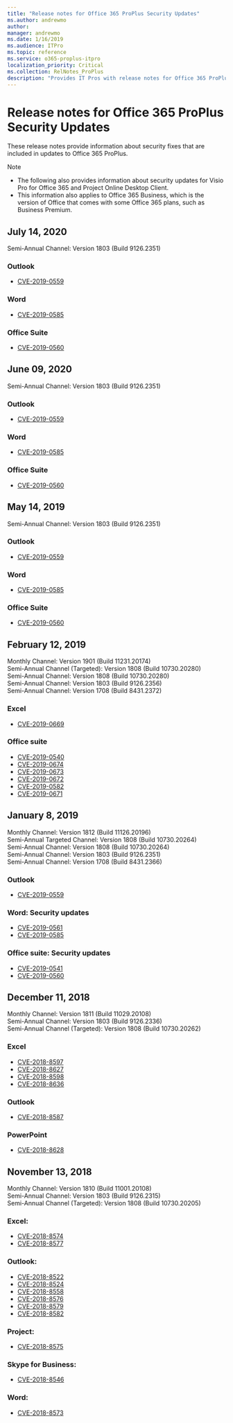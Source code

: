 ```yaml
---
title: "Release notes for Office 365 ProPlus Security Updates"
ms.author: andrewmo
author: 
manager: andrewmo
ms.date: 1/16/2019
ms.audience: ITPro
ms.topic: reference
ms.service: o365-proplus-itpro
localization_priority: Critical
ms.collection: RelNotes_ProPlus
description: "Provides IT Pros with release notes for Office 365 ProPlus Security Updates"
---
```


# Release notes for Office 365 ProPlus Security Updates

These release notes provide information about security fixes that are included in updates to Office 365 ProPlus.
 
> [!NOTE]
> - The following also provides information about security updates for Visio Pro for Office 365 and Project Online Desktop Client.
> - This information also applies to Office 365 Business, which is the version of Office that comes with some Office 365 plans, such as Business Premium.
## July 14, 2020
Semi-Annual Channel: Version 1803 (Build 9126.2351)  

### Outlook

-   [CVE-2019-0559](https://portal.msrc.microsoft.com/en-us/security-guidance/advisory/CVE-2019-0559)

### Word

-   [CVE-2019-0585](https://portal.msrc.microsoft.com/en-us/security-guidance/advisory/CVE-2019-0585)

### Office Suite

-   [CVE-2019-0560](https://portal.msrc.microsoft.com/en-us/security-guidance/advisory/CVE-2019-0560)
## June 09, 2020
Semi-Annual Channel: Version 1803 (Build 9126.2351)  

### Outlook

-   [CVE-2019-0559](https://portal.msrc.microsoft.com/en-us/security-guidance/advisory/CVE-2019-0559)

### Word

-   [CVE-2019-0585](https://portal.msrc.microsoft.com/en-us/security-guidance/advisory/CVE-2019-0585)

### Office Suite

-   [CVE-2019-0560](https://portal.msrc.microsoft.com/en-us/security-guidance/advisory/CVE-2019-0560)

## May 14, 2019
Semi-Annual Channel: Version 1803 (Build 9126.2351)  

### Outlook

-   [CVE-2019-0559](https://portal.msrc.microsoft.com/en-us/security-guidance/advisory/CVE-2019-0559)

### Word

-   [CVE-2019-0585](https://portal.msrc.microsoft.com/en-us/security-guidance/advisory/CVE-2019-0585)

### Office Suite

-   [CVE-2019-0560](https://portal.msrc.microsoft.com/en-us/security-guidance/advisory/CVE-2019-0560)

## February 12, 2019
Monthly Channel: Version 1901 (Build 11231.20174)  
Semi-Annual Channel (Targeted): Version 1808 (Build 10730.20280)   
Semi-Annual Channel: Version 1808 (Build 10730.20280)  
Semi-Annual Channel: Version 1803 (Build 9126.2356)  
Semi-Annual Channel: Version 1708 (Build 8431.2372)  


### Excel

-   [CVE-2019-0669](https://portal.msrc.microsoft.com/en-us/security-guidance/advisory/CVE-2019-0669)

### Office suite

-   [CVE-2019-0540](https://portal.msrc.microsoft.com/en-us/security-guidance/advisory/CVE-2019-0540)
-   [CVE-2019-0674](https://portal.msrc.microsoft.com/en-us/security-guidance/advisory/CVE-2019-0674)
-   [CVE-2019-0673](https://portal.msrc.microsoft.com/en-us/security-guidance/advisory/CVE-2019-0673)
-   [CVE-2019-0672](https://portal.msrc.microsoft.com/en-us/security-guidance/advisory/CVE-2019-0672)
-   [CVE-2019-0582](https://portal.msrc.microsoft.com/en-us/security-guidance/advisory/CVE-2019-0582)
-   [CVE-2019-0671](https://portal.msrc.microsoft.com/en-us/security-guidance/advisory/CVE-2019-0671)

## January 8, 2019

Monthly Channel: Version 1812 (Build 11126.20196)  
Semi-Annual Targeted Channel: Version 1808 (Build 10730.20264)  
Semi-Annual Channel: Version 1808 (Build 10730.20264)  
Semi-Annual Channel: Version 1803 (Build 9126.2351)  
Semi-Annual Channel: Version 1708 (Build 8431.2366)  


### Outlook
-   [CVE-2019-0559](https://portal.msrc.microsoft.com/en-us/security-guidance/advisory/CVE-2019-0559)

### Word: Security updates 
-   [CVE-2019-0561](https://portal.msrc.microsoft.com/en-us/security-guidance/advisory/CVE-2019-0561)
-   [CVE-2019-0585](https://portal.msrc.microsoft.com/en-us/security-guidance/advisory/CVE-2019-0585) 
 
### Office suite: Security updates 
-   [CVE-2019-0541](https://portal.msrc.microsoft.com/en-us/security-guidance/advisory/CVE-2019-0541)
-   [CVE-2019-0560](https://portal.msrc.microsoft.com/en-us/security-guidance/advisory/CVE-2019-0560)

## December 11, 2018
Monthly Channel: Version 1811 (Build 11029.20108)  
Semi-Annual Channel: Version 1803 (Build 9126.2336)  
Semi-Annual Channel (Targeted): Version 1808 (Build 10730.20262)  

### Excel

-   [CVE-2018-8597](https://portal.msrc.microsoft.com/en-us/security-guidance/advisory/CVE-2018-8597)
-   [CVE-2018-8627](https://portal.msrc.microsoft.com/en-us/security-guidance/advisory/CVE-2018-8627)
-   [CVE-2018-8598](https://portal.msrc.microsoft.com/en-us/security-guidance/advisory/CVE-2018-8598)
-   [CVE-2018-8636](https://portal.msrc.microsoft.com/en-us/security-guidance/advisory/CVE-2018-8636)

### Outlook

-   [CVE-2018-8587](https://portal.msrc.microsoft.com/en-us/security-guidance/advisory/CVE-2018-8587)

### PowerPoint

-   [CVE-2018-8628](https://portal.msrc.microsoft.com/en-us/security-guidance/advisory/CVE-2018-8628)

## November 13, 2018
Monthly Channel: Version 1810 (Build 11001.20108)  
Semi-Annual Channel: Version 1803 (Build 9126.2315)  
Semi-Annual Channel (Targeted): Version 1808 (Build 10730.20205)  

### Excel:

-   [CVE-2018-8574](https://portal.msrc.microsoft.com/en-us/security-guidance/advisory/CVE-2018-8574)
-   [CVE-2018-8577](https://portal.msrc.microsoft.com/en-us/security-guidance/advisory/CVE-2018-8577)

### Outlook:

-   [CVE-2018-8522](https://portal.msrc.microsoft.com/en-us/security-guidance/advisory/CVE-2018-8522)
-   [CVE-2018-8524](https://portal.msrc.microsoft.com/en-us/security-guidance/advisory/CVE-2018-8524)
-   [CVE-2018-8558](https://portal.msrc.microsoft.com/en-us/security-guidance/advisory/CVE-2018-8558)
-   [CVE-2018-8576](https://portal.msrc.microsoft.com/en-us/security-guidance/advisory/CVE-2018-8576)
-   [CVE-2018-8579](https://portal.msrc.microsoft.com/en-us/security-guidance/advisory/CVE-2018-8579)
-   [CVE-2018-8582](https://portal.msrc.microsoft.com/en-us/security-guidance/advisory/CVE-2018-8582)

### Project:

-   [CVE-2018-8575](https://portal.msrc.microsoft.com/en-us/security-guidance/advisory/CVE-2018-8575)

### Skype for Business:

-   [CVE-2018-8546](https://portal.msrc.microsoft.com/en-us/security-guidance/advisory/CVE-2018-8546)

### Word:

-   [CVE-2018-8573](https://portal.msrc.microsoft.com/en-us/security-guidance/advisory/CVE-2018-8573)
